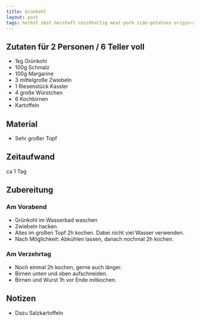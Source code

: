 ```yaml
---
title: Grünkohl
layout: post
tags: herbst obst herzhaft reichhaltig meat-pork side-potatoes origin-germany type-onepot
---
```

## Zutaten für 2 Personen / 6 Teller voll
 * 1kg Grünkohl
 * 100g Schmalz
 * 100g Margarine
 * 3 mittelgroße Zwiebeln
 * 1 Riesenstück Kassler
 * 4 große Würstchen
 * 6 Kochbirnen
 * Kartoffeln

## Material
 * Sehr großer Topf

## Zeitaufwand
 ca 1 Tag

## Zubereitung
### Am Vorabend
 * Grünkohl im Wasserbad waschen
 * Zwiebeln hacken
 * Alles im großen Topf 2h kochen. Dabei nicht viel Wasser verwenden.
 * Nach Möglichkeit: Abkühlen lassen, danach nochmal 2h kochen.

### Am Verzehrtag
 * Noch einmal 2h kochen, gerne auch länger.
 * Birnen unten und oben aufschneiden.
 * Birnen und Wurst 1h vor Ende mitkochen.

## Notizen
 * Dazu Salzkartoffeln

